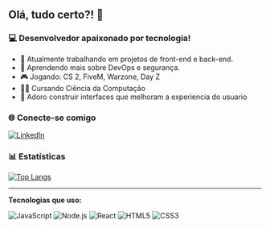 ## Olá, tudo certo?! 🚀

### 💻 Desenvolvedor apaixonado por tecnologia!

- 🔭 Atualmente trabalhando em projetos de front-end e back-end.
- 🌱 Aprendendo mais sobre DevOps e segurança.
- 🎮 Jogando: CS 2, FiveM, Warzone, Day Z
- 👨‍🎓 Cursando Ciência da Computação
- 🧠 Adoro construir interfaces que melhoram a experiencia do usuario

### 🌐 Conecte-se comigo
[![LinkedIn](https://img.shields.io/badge/LinkedIn-blue?style=for-the-badge&logo=linkedin)](https://linkedin.com/in/carloshsm7)


### 📊 Estatísticas
[![Top Langs](https://github-readme-stats.vercel.app/api/top-langs/?username=seuusuario&layout=compact&theme=radical)](https://github.com/anuraghazra/github-readme-stats)

---

**Tecnologias que uso:**

![JavaScript](https://img.shields.io/badge/-JavaScript-black?style=flat-square&logo=javascript)
![Node.js](https://img.shields.io/badge/-Node.js-black?style=flat-square&logo=node.js)
![React](https://img.shields.io/badge/-React-black?style=flat-square&logo=react)
![HTML5](https://img.shields.io/badge/-HTML5-E34F26?style=flat-square&logo=html5&logoColor=white)
![CSS3](https://img.shields.io/badge/-CSS3-1572B6?style=flat-square&logo=css3)
